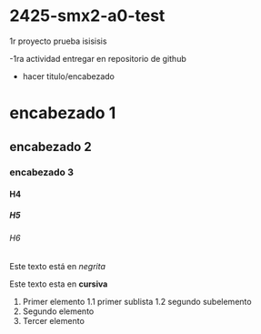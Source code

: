 # 2425-smx2-a0-test
1r proyecto prueba
isisisis

-1ra actividad entregar en repositorio de github 
- hacer titulo/encabezado
# encabezado 1
## encabezado 2 
### encabezado 3
#### H4
##### H5
###### H6

Este texto está en *negrita*

Este texto esta en **cursiva**

1. Primer elemento
	1.1 primer sublista
	1.2 segundo subelemento
2. Segundo elemento
3. Tercer elemento
